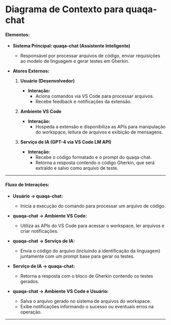 # Diagrama de Contexto para quaqa-chat

#### Elementos:

- **Sistema Principal: quaqa-chat (Assistente Inteligente)**

  - Responsável por processar arquivos de código, enviar requisições ao modelo de linguagem e gerar testes em Gherkin.

- **Atores Externos:**

  1. **Usuário (Desenvolvedor)**

     - **Interação:**
       - Aciona comandos via VS Code para processar arquivos.
       - Recebe feedback e notificações da extensão.

  2. **Ambiente VS Code**

     - **Interação:**
       - Hospeda a extensão e disponibiliza as APIs para manipulação do workspace, leitura de arquivos e exibição de mensagens.

  3. **Serviço de IA (GPT-4 via VS Code LM API)**
     - **Interação:**
       - Recebe o código formatado e o prompt do quaqa-chat.
       - Retorna a resposta contendo o código Gherkin, que será extraído e salvo como arquivo de teste.

---

#### Fluxo de Interações:

- **Usuário → quaqa-chat:**

  - Inicia a execução do comando para processar um arquivo de código.

- **quaqa-chat → Ambiente VS Code:**
  - Utiliza as APIs do VS Code para acessar o workspace, ler arquivos e criar notificações.
- **quaqa-chat → Serviço de IA:**
  - Envia o código do arquivo (incluindo a identificação da linguagem) juntamente com um prompt base para gerar os testes.
- **Serviço de IA → quaqa-chat:**
  - Retorna a resposta com o bloco de Gherkin contendo os testes gerados.
- **quaqa-chat → Ambiente VS Code e Usuário:**
  - Salva o arquivo gerado no sistema de arquivos do workspace.
  - Exibe notificações informando o sucesso ou eventuais erros na operação.

---

<!--
#### Legenda (Opcional):

- **Central:**
  - **quaqa-chat** (Assistente Inteligente)

- **Atores Externos:**
  - **Usuário (Desenvolvedor)**
  - **Ambiente VS Code** (Interface e Plataforma)
  - **Serviço de IA (GPT-4 via VS Code LM API)** (Processamento de Linguagem Natural)

--- -->
